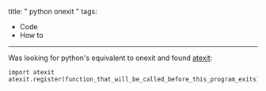 title: " python onexit "
tags:
- Code
- How to
---


Was looking for python's equivalent to onexit and found [atexit](http://docs.python.org/2/library/atexit.html):

```
import atexit
atexit.register(function_that_will_be_called_before_this_program_exits)
```


